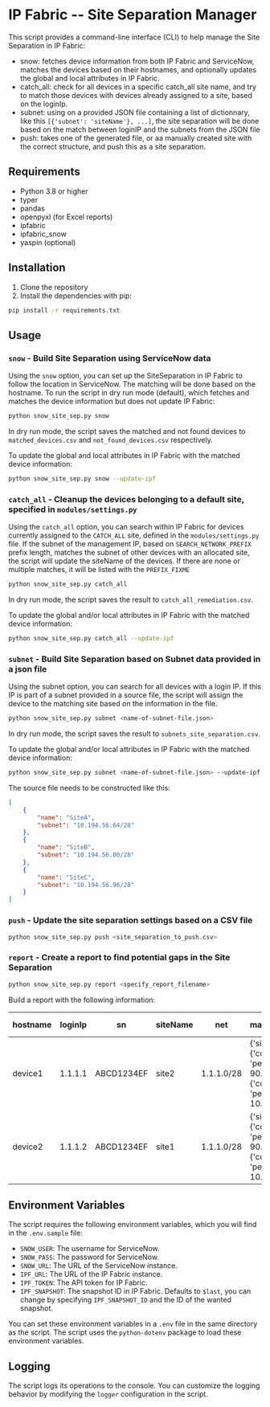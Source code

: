 # IP Fabric -- Site Separation Manager

This script provides a command-line interface (CLI) to help manage the Site Separation in IP Fabric:

- snow: fetches device information from both IP Fabric and ServiceNow, matches the devices based on their hostnames, and optionally updates the global and local attributes in IP Fabric.
- catch_all: check for all devices in a specific catch_all site name, and try to match those devices with devices already assigned to a site, based on the loginIp.
- subnet: using on a provided JSON file containing a list of dictionnary, like this `[{'subnet': 'siteName'}, ...]`, the site separation will be done based on the match between loginIP and the subnets from the JSON file
- push: takes one of the generated file, or aa manually created site with the correct structure, and push this as a site separation.

## Requirements

- Python 3.8 or higher
- typer
- pandas
- openpyxl (for Excel reports)
- ipfabric
- ipfabric_snow
- yaspin (optional)

## Installation

1. Clone the repository
2. Install the dependencies with pip:

```bash
pip install -r requirements.txt
```

## Usage

### `snow` - Build Site Separation using ServiceNow data

Using the `snow` option, you can set up the SiteSeparation in IP Fabric to follow the location in ServiceNow. The matching will be done based on the hostname.
To run the script in dry run mode (default), which fetches and matches the device information but does not update IP Fabric:

```bash
python snow_site_sep.py snow
```

In dry run mode, the script saves the matched and not found devices to `matched_devices.csv` and `not_found_devices.csv` respectively.

To update the global and local attributes in IP Fabric with the matched device information:

```bash
python snow_site_sep.py snow --update-ipf
```

### `catch_all` - Cleanup the devices belonging to a default site, specified in `modules/settings.py`

Using the `catch_all` option, you can search within IP Fabric for devices currently assigned to the `CATCH_ALL` site, defined in the `modules/settings.py` file.
If the subnet of the management IP, based on `SEARCH_NETWORK_PREFIX` prefix length, matches the subnet of other devices with an allocated site, the script will update the siteName of the devices.
If there are none or multiple matches, it will be listed with the `PREFIX_FIXME`

```bash
python snow_site_sep.py catch_all
```

In dry run mode, the script saves the result to `catch_all_remediation.csv`.

To update the global and/or local attributes in IP Fabric with the matched device information:

```bash
python snow_site_sep.py catch_all --update-ipf
```

### `subnet` - Build Site Separation based on Subnet data provided in a json file

Using the subnet option, you can search for all devices with a login IP. If this IP is part of a subnet provided in a source file, the script will assign the device to the matching site based on the information in the file.

```bash
python snow_site_sep.py subnet <name-of-subnet-file.json>
```

In dry run mode, the script saves the result to `subnets_site_separation.csv`.

To update the global and/or local attributes in IP Fabric with the matched device information:

```bash
python snow_site_sep.py subnet <name-of-subnet-file.json> --update-ipf
```

The source file needs to be constructed like this:

```json
[
    {
        "name": "SiteA",
        "subnet": "10.194.56.64/28"
    },
    {
        "name": "SiteB",
        "subnet": "10.194.56.80/28"
    },
    {
        "name": "SiteC",
        "subnet": "10.194.56.96/28"
    }
]
```

### `push` - Update the site separation settings based on a CSV file

```bash
python snow_site_sep.py push <site_separation_to_push.csv>
```

### `report` - Create a report to find potential gaps in the Site Separation

```bash
python snow_site_sep.py report <specify_report_filename>
```

Build a report with the following information:

| hostname | loginIp | sn         | siteName | net        | matchingSites                                                                      | suggestedFinalSite | suggested eq IPF Site | finalSite |
|----------|---------|------------|----------|------------|------------------------------------------------------------------------------------|--------------------|-----------------------|-----------|
| device1  | 1.1.1.1 | ABCD1234EF | site2    | 1.1.1.0/28 | {'site1': {'count': 9, 'percent': 90.00}, 'site2': {'count': 1, 'percent': 10.00}} | site1              | FALSE                 |           |
| device2  | 1.1.1.2 | ABCD1234EF | site1    | 1.1.1.0/28 | {'site1': {'count': 9, 'percent': 90.00}, 'site2': {'count': 1, 'percent': 10.00}} | site1              | TRUE                  |           |

## Environment Variables

The script requires the following environment variables, which you will find in the `.env.sample` file:

- `SNOW_USER`: The username for ServiceNow.
- `SNOW_PASS`: The password for ServiceNow.
- `SNOW_URL`: The URL of the ServiceNow instance.
- `IPF_URL`: The URL of the IP Fabric instance.
- `IPF_TOKEN`: The API token for IP Fabric.
- `IPF_SNAPSHOT`: The snapshot ID in IP Fabric. Defaults to `$last`, you can change by specifying `IPF_SNAPSHOT_ID` and the ID of the wanted snapshot.

You can set these environment variables in a `.env` file in the same directory as the script. The script uses the `python-dotenv` package to load these environment variables.

## Logging

The script logs its operations to the console. You can customize the logging behavior by modifying the `logger` configuration in the script.
